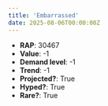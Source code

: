 ```yaml
---
title: 'Embarrassed'
date: 2025-08-06T00:00:00Z
---
```

- **RAP**: 30467
- **Value**: -1
- **Demand level**: -1
- **Trend**: -1
- **Projected?**: True
- **Hyped?**: True
- **Rare?**: True
